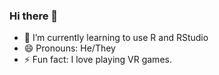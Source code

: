 ### Hi there 👋
- 🌱 I’m currently learning to use R and RStudio
- 😄 Pronouns: He/They
- ⚡ Fun fact: I love playing VR games.

<!--
**eejaey/eejaey** is a ✨ _special_ ✨ repository because its `README.md` (this file) appears on your GitHub profile.

Here are some ideas to get you started:

- 🌱 I’m currently learning ...
- 👯 I’m looking to collaborate on ...
- 🤔 I’m looking for help with ...
- 💬 Ask me about ...
- 📫 How to reach me: ...
-->
